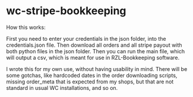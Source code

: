 # wc-stripe-bookkeeping

How this works:

First you need to enter your credentials in the json folder, into the credentials.json file. Then download all orders and all stripe payout with both python files in the json folder. Then you can run the main file, which will output a csv, which is meant for use in RZL-Bookkeeping software. 

I wrote this for my own use, without having usability in mind. There will be some gotchas, like hardcoded dates in the order downloading scripts, missing order_meta that is expected from my shops, but that are not standard in usual WC installations, and so on. 
